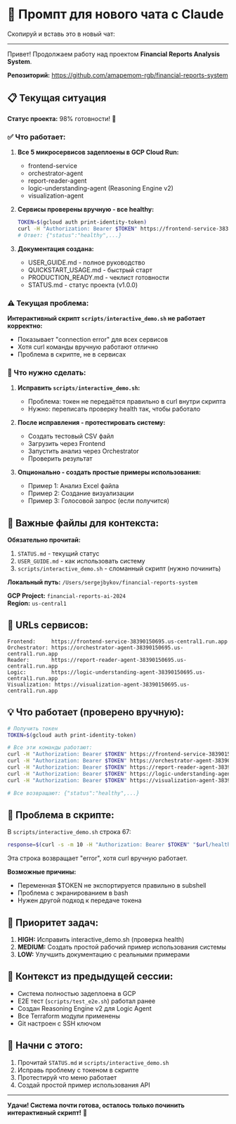 # 🤖 Промпт для нового чата с Claude

Скопируй и вставь это в новый чат:

---

Привет! Продолжаем работу над проектом **Financial Reports Analysis System**.

**Репозиторий:** https://github.com/amapemom-rgb/financial-reports-system

## 📋 Текущая ситуация

**Статус проекта:** 98% готовности! 🎉

### ✅ Что работает:

1. **Все 5 микросервисов задеплоены в GCP Cloud Run:**
   - frontend-service
   - orchestrator-agent  
   - report-reader-agent
   - logic-understanding-agent (Reasoning Engine v2)
   - visualization-agent

2. **Сервисы проверены вручную - все healthy:**
   ```bash
   TOKEN=$(gcloud auth print-identity-token)
   curl -H "Authorization: Bearer $TOKEN" https://frontend-service-38390150695.us-central1.run.app/health
   # Ответ: {"status":"healthy",...}
   ```

3. **Документация создана:**
   - USER_GUIDE.md - полное руководство
   - QUICKSTART_USAGE.md - быстрый старт
   - PRODUCTION_READY.md - чеклист готовности
   - STATUS.md - статус проекта (v1.0.0)

### ⚠️ Текущая проблема:

**Интерактивный скрипт `scripts/interactive_demo.sh` не работает корректно:**
- Показывает "connection error" для всех сервисов
- Хотя curl команды вручную работают отлично
- Проблема в скрипте, не в сервисах

### 🎯 Что нужно сделать:

1. **Исправить `scripts/interactive_demo.sh`:**
   - Проблема: токен не передаётся правильно в curl внутри скрипта
   - Нужно: переписать проверку health так, чтобы работало

2. **После исправления - протестировать систему:**
   - Создать тестовый CSV файл
   - Загрузить через Frontend
   - Запустить анализ через Orchestrator
   - Проверить результат

3. **Опционально - создать простые примеры использования:**
   - Пример 1: Анализ Excel файла
   - Пример 2: Создание визуализации
   - Пример 3: Голосовой запрос (если получится)

## 📁 Важные файлы для контекста:

**Обязательно прочитай:**
1. `STATUS.md` - текущий статус
2. `USER_GUIDE.md` - как использовать систему
3. `scripts/interactive_demo.sh` - сломанный скрипт (нужно починить)

**Локальный путь:** `/Users/sergejbykov/financial-reports-system`

**GCP Project:** `financial-reports-ai-2024`  
**Region:** `us-central1`

## 🔑 URLs сервисов:

```
Frontend:     https://frontend-service-38390150695.us-central1.run.app
Orchestrator: https://orchestrator-agent-38390150695.us-central1.run.app
Reader:       https://report-reader-agent-38390150695.us-central1.run.app
Logic:        https://logic-understanding-agent-38390150695.us-central1.run.app
Visualization: https://visualization-agent-38390150695.us-central1.run.app
```

## 💡 Что работает (проверено вручную):

```bash
# Получить токен
TOKEN=$(gcloud auth print-identity-token)

# Все эти команды работают:
curl -H "Authorization: Bearer $TOKEN" https://frontend-service-38390150695.us-central1.run.app/health
curl -H "Authorization: Bearer $TOKEN" https://orchestrator-agent-38390150695.us-central1.run.app/health
curl -H "Authorization: Bearer $TOKEN" https://report-reader-agent-38390150695.us-central1.run.app/health
curl -H "Authorization: Bearer $TOKEN" https://logic-understanding-agent-38390150695.us-central1.run.app/health
curl -H "Authorization: Bearer $TOKEN" https://visualization-agent-38390150695.us-central1.run.app/health

# Все возвращают: {"status":"healthy",...}
```

## 🐛 Проблема в скрипте:

В `scripts/interactive_demo.sh` строка 67:
```bash
response=$(curl -s -m 10 -H "Authorization: Bearer $TOKEN" "$url/health" 2>/dev/null || echo "error")
```

Эта строка возвращает "error", хотя curl вручную работает.

**Возможные причины:**
- Переменная $TOKEN не экспортируется правильно в subshell
- Проблема с экранированием в bash
- Нужен другой подход к передаче токена

## 🎯 Приоритет задач:

1. **HIGH:** Исправить interactive_demo.sh (проверка health)
2. **MEDIUM:** Создать простой рабочий пример использования системы
3. **LOW:** Улучшить документацию с реальными примерами

## 📝 Контекст из предыдущей сессии:

- Система полностью задеплоена в GCP
- E2E тест (`scripts/test_e2e.sh`) работал ранее
- Создан Reasoning Engine v2 для Logic Agent
- Все Terraform модули применены
- Git настроен с SSH ключом

## 🚀 Начни с этого:

1. Прочитай `STATUS.md` и `scripts/interactive_demo.sh`
2. Исправь проблему с токеном в скрипте
3. Протестируй что меню работает
4. Создай простой пример использования API

---

**Удачи! Система почти готова, осталось только починить интерактивный скрипт!** 🎊
